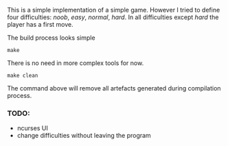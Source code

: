This is a simple implementation of a simple game. However I tried to define four difficulties: _noob_, _easy_, _normal_, _hard_. In all difficulties except _hard_ the player has a first move.

The build process looks simple

```make```

There is no need in more complex tools for now.

```make clean ```

The command above will remove all artefacts generated during compilation process.

### TODO:
* ncurses UI
* change difficulties without leaving the program

